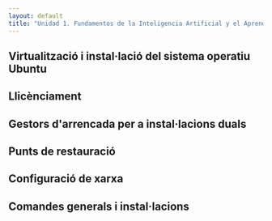 ```yaml
---
layout: default
title: "Unidad 1. Fundamentos de la Inteligencia Artificial y el Aprendizaje Automático"
---
```


## Virtualització i instal·lació del sistema operatiu Ubuntu 



## Llicènciament



## Gestors d'arrencada per a instal·lacions duals 

## Punts de restauració 

## Configuració de xarxa 

## Comandes generals i instal·lacions
